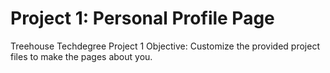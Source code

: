 # Project 1: Personal Profile Page
 Treehouse Techdegree Project 1
 Objective: Customize the provided project files to make the pages about you.
